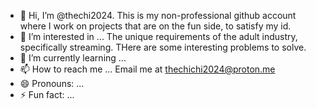 - 👋 Hi, I’m @thechi2024. This is my non-professional github account where I work on projects that are on the fun side, to satisfy my id. 
- 👀 I’m interested in ... The unique requirements of the adult industry, specifically streaming. THere are some interesting problems to solve. 
- 🌱 I’m currently learning ... 
- 📫 How to reach me ... Email me at thechichi2024@proton.me
- 😄 Pronouns: ...
- ⚡ Fun fact: ... 

<!---
thechi2024/thechi2024 is a ✨ special ✨ repository because its `README.md` (this file) appears on your GitHub profile.
You can click the Preview link to take a look at your changes.
--->
